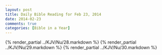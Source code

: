 ```yaml
---
layout: post
title: Daily Bible Reading for Feb 23, 2014
date: 2014-02-23
comments: true
categories: [Bible in a Year]
---
```

{% render_partial ../KJV/Nu/28.markdown %}
{% render_partial ../KJV/Nu/29.markdown %}
{% render_partial ../KJV/Nu/30.markdown %}
